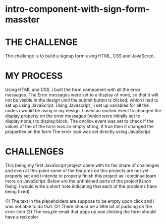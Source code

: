 # intro-component-with-sign-form-masster

# THE CHALLENGE
The challenge is to build a signup form using HTML, CSS and JavaScript.

# MY PROCESS
Using HTML and CSS, i built the form component with all the error messages.
The Error messages were set to a display of none, so that it will not be visible in the design until the submit button is clicked, which i had to set up using JavaScript.
Using Javascript , i set up variables for all the nodes i would be using in my design.
I used an onclick event to changed the display property on the error messages (which were initially set to display:none;) to display:block;
The onclick event was set to check if the values of the of the form was an empty string, if true then it changed the properties on the form
The error icon was set directly using JavaScript.


# CHALLENGES
This being my first JavaScript project came with its fair share of challenges and even at this point some of the features on this projects are not yet properly set and i intende to properly finish this project as i continue learn more on JavaScript. Below are the unfinished parts of the project(Upon fixing, i would write a short note indicating that each of the problems have being fixed) 

(1) The text  in the placeholders are suppose to be empty upon click and i was not able to do that.
(2) There should be a little bit of padding on the error icon
(3) The exa,ple email that pops up pon clicking the form should have a red color
